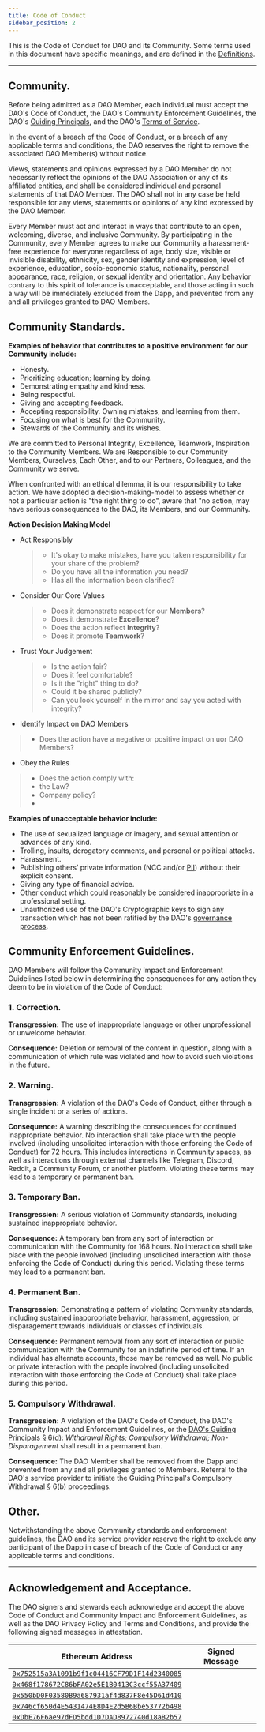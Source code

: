 ```yaml
---
title: Code of Conduct
sidebar_position: 2
---
```


This is the Code of Conduct for DAO and its Community. Some terms used in this document have specific meanings, and are defined in the [Definitions](/dao/legal/definitions).

---

## Community.

Before being admitted as a DAO Member, each individual must accept the DAO's Code of Conduct, the DAO's Community Enforcement Guidelines, the DAO's [Guiding Principals](/dao/legal/guiding-principles), and the DAO's [Terms of Service](/dao/legal/tos).

In the event of a breach of the Code of Conduct, or a breach of any applicable terms and conditions, the DAO reserves the right to remove the associated DAO Member(s) without notice.

Views, statements and opinions expressed by a DAO Member do not necessarily reflect the opinions of the DAO Association or any of its affiliated entities, and shall be considered individual and personal statements of that DAO Member. The DAO shall not in any case be held responsible for any views, statements or opinions of any kind expressed by the DAO Member.

Every Member must act and interact in ways that contribute to an open, welcoming, diverse, and inclusive Community. By participating in the Community, every Member agrees to make our Community a harassment-free experience for everyone regardless of age, body size, visible or invisible disability, ethnicity, sex, gender identity and expression, level of experience, education, socio-economic status, nationality, personal appearance, race, religion, or sexual identity and orientation. Any behavior contrary to this spirit of tolerance is unacceptable, and those acting in such a way will be immediately excluded from the Dapp, and prevented from any and all privileges granted to DAO Members.

## Community Standards.

**Examples of behavior that contributes to a positive environment for our Community include:**

-   Honesty.
-   Prioritizing education; learning by doing.
-   Demonstrating empathy and kindness.
-   Being respectful.
-   Giving and accepting feedback.
-   Accepting responsibility. Owning mistakes, and learning from them.
-   Focusing on what is best for the Community.
-   Stewards of the Community and its wishes.

We are committed to Personal Integrity, Excellence, Teamwork, Inspiration to the Community Members. We are Responsible to our Community Members, Ourselves, Each Other, and to our Partners, Colleagues, and the Community we serve.

When confronted with an ethical dilemma, it is our responsibility to take action. We have adopted a decision-making-model to assess whether or not a particular action is "the right thing to do", aware that "no action, may have serious consequences to the DAO, its Members, and our Community.

**Action Decision Making Model**

-   Act Responsibly
    > -   It's okay to make mistakes, have you taken responsibility for your share of the problem?
    > -   Do you have all the information you need?
    > -   Has all the information been clarified?
-   Consider Our Core Values
    > -   Does it demonstrate respect for our **Members**?
    > -   Does it demonstrate **Excellence**?
    > -   Does the action reflect **Integrity**?
    > -   Does it promote **Teamwork**?
-   Trust Your Judgement
    > -   Is the action fair?
    > -   Does it feel comfortable?
    > -   Is it the "right" thing to do?
    > -   Could it be shared publicly?
    > -   Can you look yourself in the mirror and say you acted with integrity?
- Identify Impact on DAO Members
> - Does the action have a negative or positive impact on uor DAO Members?
- Obey the Rules
> - Does the action comply with:
> - the Law?
> - Company policy?
> - 

**Examples of unacceptable behavior include:**

-   The use of sexualized language or imagery, and sexual attention or advances of any kind.
-   Trolling, insults, derogatory comments, and personal or political attacks.
-   Harassment.
-   Publishing others’ private information (NCC and/or [PII](https://www.gsa.gov/reference/gsa-privacy-program/rules-and-policies-protecting-pii-privacy-act)) without their explicit consent.
-   Giving any type of financial advice.
-   Other conduct which could reasonably be considered inappropriate in a professional setting.
-   Unauthorized use of the DAO's Cryptographic keys to sign any transaction which has not been ratified by the DAO's [governance process](/dao/governance/process).

## Community Enforcement Guidelines.

DAO Members will follow the Community Impact and Enforcement Guidelines listed below in determining the consequences for any action they deem to be in violation of the Code of Conduct:

### 1. Correction.

**Transgression:** The use of inappropriate language or other unprofessional or unwelcome behavior.

**Consequence:** Deletion or removal of the content in question, along with a communication of which rule was violated and how to avoid such violations in the future.

### 2. Warning.

**Transgression:** A violation of the DAO's Code of Conduct, either through a single incident or a series of actions.

**Consequence:** A warning describing the consequences for continued inappropriate behavior. No interaction shall take place with the people involved (including unsolicited interaction with those enforcing the Code of Conduct) for 72 hours. This includes interactions in Community spaces, as well as interactions through external channels like Telegram, Discord, Reddit, a Community Forum, or another platform. Violating these terms may lead to a temporary or permanent ban.

### 3. Temporary Ban.

**Transgression:** A serious violation of Community standards, including sustained inappropriate behavior.

**Consequence:** A temporary ban from any sort of interaction or communication with the Community for 168 hours. No interaction shall take place with the people involved (including unsolicited interaction with those enforcing the Code of Conduct) during this period. Violating these terms may lead to a permanent ban.

### 4. Permanent Ban.

**Transgression:** Demonstrating a pattern of violating Community standards, including sustained inappropriate behavior, harassment, aggression, or disparagement towards individuals or classes of individuals.

**Consequence:** Permanent removal from any sort of interaction or public communication with the Community for an indefinite period of time. If an individual has alternate accounts, those may be removed as well. No public or private interaction with the people involved (including unsolicited interaction with those enforcing the Code of Conduct) shall take place during this period.

### 5. Compulsory Withdrawal.

**Transgression:** A violation of the DAO's Code of Conduct, the DAO's Community Impact and Enforcement Guidelines, or the [DAO's Guiding Principals § 6(d)](/dao/legal/guiding-principles#6-withdrawal-rights-compulsory-withdrawal-non-disparagement): _Withdrawal Rights; Compulsory Withdrawal; Non-Disparagement_ shall result in a permanent ban.

**Consequence:** The DAO Member shall be removed from the Dapp and prevented from any and all privileges granted to Members. Referral to the DAO's service provider to initiate the Guiding Principal's Compulsory Withdrawal § 6(b) proceedings.

## Other.

Notwithstanding the above Community standards and enforcement guidelines, the DAO and its service provider reserve the right to exclude any participant of the Dapp in case of breach of the Code of Conduct or any applicable terms and conditions.

---

## Acknowledgement and Acceptance.

The DAO signers and stewards each acknowledge and accept the above Code of Conduct and Community Impact and Enforcement Guidelines, as well as the DAO Privacy Policy and Terms and Conditions, and provide the following signed messages in attestation.

| Ethereum Address                                                                                                        | Signed Message |
| ----------------------------------------------------------------------------------------------------------------------- | -------------- |
| [`0x752515a3A1091b9f1c04416CF79D1F14d2340085`](https://etherscan.io/address/0x752515a3a1091b9f1c04416cf79d1f14d2340085) |                |
| [`0x468f178672C86bFA02e5E1B0413C3ccf55A37409`](https://etherscan.io/address/0x468f178672C86bFA02e5E1B0413C3ccf55A37409) |                |
| [`0x550bD0F03580B9a687931af4d837F8e45D61d410`](https://etherscan.io/address/0x550bD0F03580B9a687931af4d837F8e45D61d410) |                |
| [`0x746cf650d4E5431474E8D4E2d5B6Bbe53772b498`](https://etherscan.io/address/0x746cf650d4E5431474E8D4E2d5B6Bbe53772b498) |                |
| [`0xDbE76F6ae97dFD5bdd1D7DAD8972740d18aB2b57`](https://etherscan.io/address/0xDbE76F6ae97dFD5bdd1D7DAD8972740d18aB2b57) |                |
